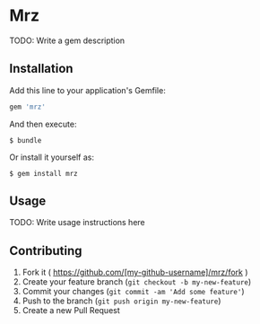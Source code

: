 # Mrz

TODO: Write a gem description

## Installation

Add this line to your application's Gemfile:

```ruby
gem 'mrz'
```

And then execute:

    $ bundle

Or install it yourself as:

    $ gem install mrz

## Usage

TODO: Write usage instructions here

## Contributing

1. Fork it ( https://github.com/[my-github-username]/mrz/fork )
2. Create your feature branch (`git checkout -b my-new-feature`)
3. Commit your changes (`git commit -am 'Add some feature'`)
4. Push to the branch (`git push origin my-new-feature`)
5. Create a new Pull Request
